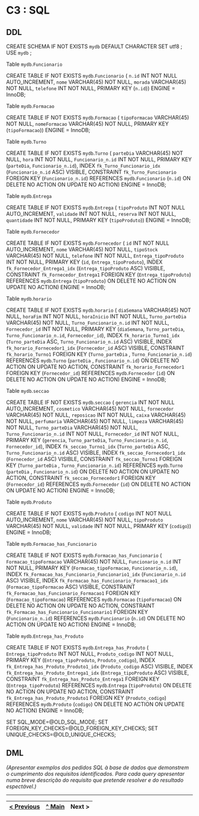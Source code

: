 # C3 : SQL

## DDL

CREATE SCHEMA IF NOT EXISTS `mydb` DEFAULT CHARACTER SET utf8 ;
USE `mydb` ;

 Table `mydb`.`Funcionario`

CREATE TABLE IF NOT EXISTS `mydb`.`Funcionario` (
  `n.id` INT NOT NULL AUTO_INCREMENT,
  `nome` VARCHAR(45) NOT NULL,
  `morada` VARCHAR(45) NOT NULL,
  `telefone` INT NOT NULL,
  PRIMARY KEY (`n.id`))
ENGINE = InnoDB;


 Table `mydb`.`Formacao`
 
CREATE TABLE IF NOT EXISTS `mydb`.`Formacao` (
  `tipoFormacao` VARCHAR(45) NOT NULL,
  `nomeFormacao` VARCHAR(45) NOT NULL,
  PRIMARY KEY (`tipoFormacao`))
ENGINE = InnoDB;


Table `mydb`.`Turno`

CREATE TABLE IF NOT EXISTS `mydb`.`Turno` (
  `parteDia` VARCHAR(45) NOT NULL,
  `hora` INT NOT NULL,
  `Funcionario_n.id` INT NOT NULL,
  PRIMARY KEY (`parteDia`, `Funcionario_n.id`),
  INDEX `fk_Turno_Funcionario_idx` (`Funcionario_n.id` ASC) VISIBLE,
  CONSTRAINT `fk_Turno_Funcionario`
    FOREIGN KEY (`Funcionario_n.id`)
    REFERENCES `mydb`.`Funcionario` (`n.id`)
    ON DELETE NO ACTION
    ON UPDATE NO ACTION)
ENGINE = InnoDB;



 Table `mydb`.`Entrega`

CREATE TABLE IF NOT EXISTS `mydb`.`Entrega` (
  `tipoProduto` INT NOT NULL AUTO_INCREMENT,
  `validade` INT NOT NULL,
  `reserva` INT NOT NULL,
  `quantidade` INT NOT NULL,
  PRIMARY KEY (`tipoProduto`))
ENGINE = InnoDB;



 Table `mydb`.`Fornecedor`

CREATE TABLE IF NOT EXISTS `mydb`.`Fornecedor` (
  `id` INT NOT NULL AUTO_INCREMENT,
  `nome` VARCHAR(45) NOT NULL,
  `tipoStock` VARCHAR(45) NOT NULL,
  `telefone` INT NOT NULL,
  `Entrega_tipoProduto` INT NOT NULL,
  PRIMARY KEY (`id`, `Entrega_tipoProduto`),
  INDEX `fk_Fornecedor_Entrega1_idx` (`Entrega_tipoProduto` ASC) VISIBLE,
  CONSTRAINT `fk_Fornecedor_Entrega1`
    FOREIGN KEY (`Entrega_tipoProduto`)
    REFERENCES `mydb`.`Entrega` (`tipoProduto`)
    ON DELETE NO ACTION
    ON UPDATE NO ACTION)
ENGINE = InnoDB;



 Table `mydb`.`horario`

CREATE TABLE IF NOT EXISTS `mydb`.`horario` (
  `diaSemana` VARCHAR(45) NOT NULL,
  `horaFim` INT NOT NULL,
  `horaInicio` INT NOT NULL,
  `Turno_parteDia` VARCHAR(45) NOT NULL,
  `Turno_Funcionario_n.id` INT NOT NULL,
  `Fornecedor_id` INT NOT NULL,
  PRIMARY KEY (`diaSemana`, `Turno_parteDia`, `Turno_Funcionario_n.id`, `Fornecedor_id`),
  INDEX `fk_horario_Turno1_idx` (`Turno_parteDia` ASC, `Turno_Funcionario_n.id` ASC) VISIBLE,
  INDEX `fk_horario_Fornecedor1_idx` (`Fornecedor_id` ASC) VISIBLE,
  CONSTRAINT `fk_horario_Turno1`
    FOREIGN KEY (`Turno_parteDia` , `Turno_Funcionario_n.id`)
    REFERENCES `mydb`.`Turno` (`parteDia` , `Funcionario_n.id`)
    ON DELETE NO ACTION
    ON UPDATE NO ACTION,
  CONSTRAINT `fk_horario_Fornecedor1`
    FOREIGN KEY (`Fornecedor_id`)
    REFERENCES `mydb`.`Fornecedor` (`id`)
    ON DELETE NO ACTION
    ON UPDATE NO ACTION)
ENGINE = InnoDB;



 Table `mydb`.`seccao`

CREATE TABLE IF NOT EXISTS `mydb`.`seccao` (
  `gerencia` INT NOT NULL AUTO_INCREMENT,
  `cosmetico` VARCHAR(45) NOT NULL,
  `fornecedor` VARCHAR(45) NOT NULL,
  `reposicao` INT NOT NULL,
  `caixa` VARCHAR(45) NOT NULL,
  `perfumaria` VARCHAR(45) NOT NULL,
  `limpeza` VARCHAR(45) NOT NULL,
  `Turno_parteDia` VARCHAR(45) NOT NULL,
  `Turno_Funcionario_n.id` INT NOT NULL,
  `Fornecedor_id` INT NOT NULL,
  PRIMARY KEY (`gerencia`, `Turno_parteDia`, `Turno_Funcionario_n.id`, `Fornecedor_id`),
  INDEX `fk_seccao_Turno1_idx` (`Turno_parteDia` ASC, `Turno_Funcionario_n.id` ASC) VISIBLE,
  INDEX `fk_seccao_Fornecedor1_idx` (`Fornecedor_id` ASC) VISIBLE,
  CONSTRAINT `fk_seccao_Turno1`
    FOREIGN KEY (`Turno_parteDia` , `Turno_Funcionario_n.id`)
    REFERENCES `mydb`.`Turno` (`parteDia` , `Funcionario_n.id`)
    ON DELETE NO ACTION
    ON UPDATE NO ACTION,
  CONSTRAINT `fk_seccao_Fornecedor1`
    FOREIGN KEY (`Fornecedor_id`)
    REFERENCES `mydb`.`Fornecedor` (`id`)
    ON DELETE NO ACTION
    ON UPDATE NO ACTION)
ENGINE = InnoDB;



 Table `mydb`.`Produto`

CREATE TABLE IF NOT EXISTS `mydb`.`Produto` (
  `codigo` INT NOT NULL AUTO_INCREMENT,
  `nome` VARCHAR(45) NOT NULL,
  `tipoProduto` VARCHAR(45) NOT NULL,
  `validade` INT NOT NULL,
  PRIMARY KEY (`codigo`))
ENGINE = InnoDB;



 Table `mydb`.`Formacao_has_Funcionario`

CREATE TABLE IF NOT EXISTS `mydb`.`Formacao_has_Funcionario` (
  `Formacao_tipoFormacao` VARCHAR(45) NOT NULL,
  `Funcionario_n.id` INT NOT NULL,
  PRIMARY KEY (`Formacao_tipoFormacao`, `Funcionario_n.id`),
  INDEX `fk_Formacao_has_Funcionario_Funcionario1_idx` (`Funcionario_n.id` ASC) VISIBLE,
  INDEX `fk_Formacao_has_Funcionario_Formacao1_idx` (`Formacao_tipoFormacao` ASC) VISIBLE,
  CONSTRAINT `fk_Formacao_has_Funcionario_Formacao1`
    FOREIGN KEY (`Formacao_tipoFormacao`)
    REFERENCES `mydb`.`Formacao` (`tipoFormacao`)
    ON DELETE NO ACTION
    ON UPDATE NO ACTION,
  CONSTRAINT `fk_Formacao_has_Funcionario_Funcionario1`
    FOREIGN KEY (`Funcionario_n.id`)
    REFERENCES `mydb`.`Funcionario` (`n.id`)
    ON DELETE NO ACTION
    ON UPDATE NO ACTION)
ENGINE = InnoDB;



 Table `mydb`.`Entrega_has_Produto`

CREATE TABLE IF NOT EXISTS `mydb`.`Entrega_has_Produto` (
  `Entrega_tipoProduto` INT NOT NULL,
  `Produto_codigo` INT NOT NULL,
  PRIMARY KEY (`Entrega_tipoProduto`, `Produto_codigo`),
  INDEX `fk_Entrega_has_Produto_Produto1_idx` (`Produto_codigo` ASC) VISIBLE,
  INDEX `fk_Entrega_has_Produto_Entrega1_idx` (`Entrega_tipoProduto` ASC) VISIBLE,
  CONSTRAINT `fk_Entrega_has_Produto_Entrega1`
    FOREIGN KEY (`Entrega_tipoProduto`)
    REFERENCES `mydb`.`Entrega` (`tipoProduto`)
    ON DELETE NO ACTION
    ON UPDATE NO ACTION,
  CONSTRAINT `fk_Entrega_has_Produto_Produto1`
    FOREIGN KEY (`Produto_codigo`)
    REFERENCES `mydb`.`Produto` (`codigo`)
    ON DELETE NO ACTION
    ON UPDATE NO ACTION)
ENGINE = InnoDB;


SET SQL_MODE=@OLD_SQL_MODE;
SET FOREIGN_KEY_CHECKS=@OLD_FOREIGN_KEY_CHECKS;
SET UNIQUE_CHECKS=@OLD_UNIQUE_CHECKS;


## DML

_(Apresentar exemplos dos pedidos SQL à base de dados que demonstrem o cumprimento dos requisitos identificados. Para cada query apresentar numa breve descrição do requisito que pretende resolver e do resultado espectável.)_

---
[< Previous](rebd04.md) | [^ Main](https://github.com/exemploTrabalho/reportSIBD/) | Next >
:--- | :---: | ---: 
